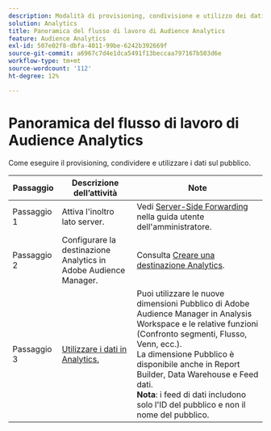 ```yaml
---
description: Modalità di provisioning, condivisione e utilizzo dei dati del pubblico.
solution: Analytics
title: Panoramica del flusso di lavoro di Audience Analytics
feature: Audience Analytics
exl-id: 507e02f8-dbfa-4011-99be-6242b392669f
source-git-commit: a6967c7d4e1dca5491f13beccaa797167b503d6e
workflow-type: tm+mt
source-wordcount: '112'
ht-degree: 12%

---
```


# Panoramica del flusso di lavoro di Audience Analytics

Come eseguire il provisioning, condividere e utilizzare i dati sul pubblico.

| Passaggio | Descrizione dell’attività | Note |
|--- |--- |--- |
| Passaggio 1 | Attiva l&#39;inoltro lato server. | Vedi [Server-Side Forwarding](/help/admin/tools/manage-rs/edit-settings/general/c-server-side-forwarding/ssf.md) nella guida utente dell&#39;amministratore. |
| Passaggio 2 | Configurare la destinazione Analytics in Adobe Audience Manager. | Consulta [Creare una destinazione Analytics](https://experienceleague.adobe.com/docs/audience-manager/user-guide/features/destinations/experience-cloud-destinations/create-analytics-destination.html?lang=it). |
| Passaggio 3 | [Utilizzare i dati in Analytics.](/help/integrate/c-audience-analytics/c-workflow/use-audience-data-analytics.md) | Puoi utilizzare le nuove dimensioni Pubblico di Adobe Audience Manager in Analysis Workspace e le relative funzioni (Confronto segmenti, Flusso, Venn, ecc.). <br>La dimensione Pubblico è disponibile anche in Report Builder, Data Warehouse e Feed dati. <br>**Nota**: i feed di dati includono solo l&#39;ID del pubblico e non il nome del pubblico. |
